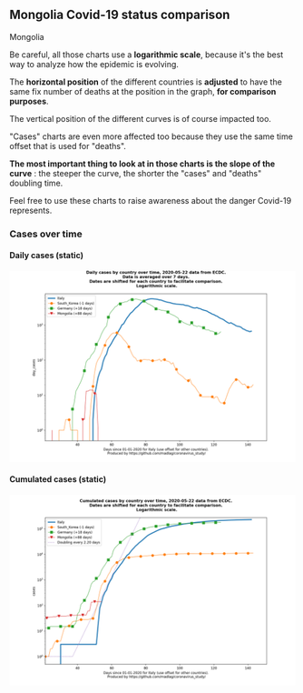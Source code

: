 ## Mongolia Covid-19 status comparison 

Mongolia



Be careful, all those charts use a **logarithmic scale**, because it's the best way to analyze how the epidemic is evolving.
 
The **horizontal position** of the different countries is **adjusted** to have the same fix number of deaths at the position in the graph, **for comparison purposes**.

The vertical position of the different curves is of course impacted too.

"Cases" charts are even more affected too because they use the same time offset that is used for "deaths".

**The most important thing to look at in those charts is the slope of the curve** : the steeper the curve, the shorter the "cases" and "deaths" doubling time.

Feel free to use these charts to raise awareness about the danger Covid-19 represents. 


 
### Cases over time
 
#### Daily cases (static)
![Mongolia covid-19 daily cases static chart](https://raw.githubusercontent.com/madlag/coronavirus_study/master/notebooks/graphs/2020-05-22/countries/Mongolia/2020-05-22_Mongolia_day_cases.png "Mongolia covid-19 day_cases static chart")   
 
#### Cumulated cases (static)
![Mongolia covid-19 cumulated cases static chart](https://raw.githubusercontent.com/madlag/coronavirus_study/master/notebooks/graphs/2020-05-22/countries/Mongolia/2020-05-22_Mongolia_cases.png "Mongolia covid-19 cases static chart")   

